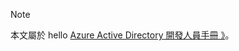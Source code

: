 > [!NOTE]
> 本文屬於 hello [Azure Active Directory 開發人員手冊 》](../articles/active-directory/develop/active-directory-developers-guide.md)。
>
>
